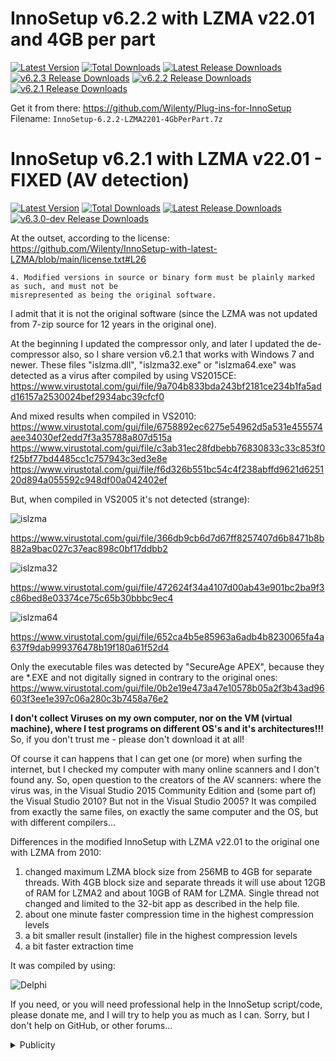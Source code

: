 # InnoSetup v6.2.2 with LZMA v22.01 and 4GB per part

[![Latest Version](https://img.shields.io/github/release/Wilenty/Plug-ins-for-InnoSetup.svg)](https://github.com/Wilenty/Plug-ins-for-InnoSetup/releases/latest)
[![Total Downloads](https://img.shields.io/github/downloads/Wilenty/Plug-ins-for-InnoSetup/total.svg)](https://github.com/Wilenty/Plug-ins-for-InnoSetup/releases)
[![Latest Release Downloads](https://img.shields.io/github/downloads/Wilenty/Plug-ins-for-InnoSetup/latest/total.svg)](https://github.com/Wilenty/Plug-ins-for-InnoSetup/releases/latest)
[![v6.2.3 Release Downloads](https://img.shields.io/github/downloads/Wilenty/Plug-ins-for-InnoSetup/v6.2.3/total.svg)](https://github.com/Wilenty/Plug-ins-for-InnoSetup/releases/v6.2.3)
[![v6.2.2 Release Downloads](https://img.shields.io/github/downloads/Wilenty/Plug-ins-for-InnoSetup/v6.2.2/total.svg)](https://github.com/Wilenty/Plug-ins-for-InnoSetup/releases/v6.2.2)
[![v6.2.1 Release Downloads](https://img.shields.io/github/downloads/Wilenty/Plug-ins-for-InnoSetup/v6.2.1/total.svg)](https://github.com/Wilenty/Plug-ins-for-InnoSetup/releases/v6.2.1)

Get it from there: https://github.com/Wilenty/Plug-ins-for-InnoSetup
Filename: `InnoSetup-6.2.2-LZMA2201-4GbPerPart.7z`

# InnoSetup v6.2.1 with LZMA v22.01 - FIXED (AV detection)

[![Latest Version](https://img.shields.io/github/release/Wilenty/InnoSetup-with-latest-LZMA.svg)](https://github.com/Wilenty/InnoSetup-with-latest-LZMA/releases/latest)
[![Total Downloads](https://img.shields.io/github/downloads/Wilenty/InnoSetup-with-latest-LZMA/total.svg)](https://github.com/Wilenty/InnoSetup-with-latest-LZMA/releases)
[![Latest Release Downloads](https://img.shields.io/github/downloads/Wilenty/InnoSetup-with-latest-LZMA/latest/total.svg)](https://github.com/Wilenty/InnoSetup-with-latest-LZMA/releases/latest)
[![v6.3.0-dev Release Downloads](https://img.shields.io/github/downloads/Wilenty/InnoSetup-with-latest-LZMA/v6.3.0-devFLZMA2c/total.svg)](https://img.shields.io/github/downloads/Wilenty/InnoSetup-with-latest-LZMA/releases/v6.3.0-devFLZMA2c)

At the outset, according to the license:
https://github.com/Wilenty/InnoSetup-with-latest-LZMA/blob/main/license.txt#L26
```
4. Modified versions in source or binary form must be plainly marked as such, and must not be
misrepresented as being the original software.
```
I admit that it is not the original software (since the LZMA was not updated from 7-zip source for 12 years in the original one).

At the beginning I updated the compressor only, and later I updated the de-compressor also, so I share version v6.2.1 that works with Windows 7 and newer.
These files "islzma.dll", "islzma32.exe" or "islzma64.exe" was detected as a virus after compiled by using VS2015CE:
https://www.virustotal.com/gui/file/9a704b833bda243bf2181ce234b1fa5add16157a2530024bef2934abc39cfcf0

And mixed results when compiled in VS2010:
https://www.virustotal.com/gui/file/6758892ec6275e54962d5a531e455574aee34030ef2edd7f3a35788a807d515a
https://www.virustotal.com/gui/file/c3ab31ec28fdbebb76830833c33c853f0f25bf77bd4485cc1c757943c3ed3e8e
https://www.virustotal.com/gui/file/f6d326b551bc54c4f238abffd9621d625120d894a055592c948df00a042402ef

But, when compiled in VS2005 it's not detected (strange):

![islzma](https://user-images.githubusercontent.com/61757638/181995007-738fc14b-ed59-4e34-946a-319068ad1d27.png)

https://www.virustotal.com/gui/file/366db9cb6d7d67ff8257407d6b8471b8b882a9bac027c37eac898c0bf17ddbb2

![islzma32](https://user-images.githubusercontent.com/61757638/181995019-c0d4702b-7139-4a2b-8d64-42ae37bb4c1a.png)

https://www.virustotal.com/gui/file/472624f34a4107d00ab43e901bc2ba9f3c86bed8e03374ce75c65b30bbbc9ec4

![islzma64](https://user-images.githubusercontent.com/61757638/181995032-8aafa198-3cfd-4e0d-8c8c-cde4de20cf6d.png)

https://www.virustotal.com/gui/file/652ca4b5e85963a6adb4b8230065fa4a637f9dab999376478b19f180a61f52d4

Only the executable files was detected by "SecureAge APEX", because they are *.EXE and not digitally signed in contrary to the original ones:
https://www.virustotal.com/gui/file/0b2e19e473a47e10578b05a2f3b43ad96603f3ee1e397c06a280c3b7458a76e2

**I don't collect Viruses on my own computer, nor on the VM (virtual machine), where I test programs on different OS's and it's architectures!!!**
So, if you don't trust me - please don't download it at all!

Of course it can happens that I can get one (or more) when surfing the internet, but I checked my computer with many online scanners and I don't found any. So, open question to the creators of the AV scanners: where the virus was, in the Visual Studio 2015 Community Edition and (some part of) the Visual Studio 2010? But not in the Visual Studio 2005? It was compiled from exactly the same files, on exactly the same computer and the OS, but with different compilers...

Differences in the modified InnoSetup with LZMA v22.01 to the original one with LZMA from 2010:
1) changed maximum LZMA block size from 256MB to 4GB for separate threads. With 4GB block size and separate threads it will use about 12GB of RAM for LZMA2 and about 10GB of RAM for LZMA. Single thread not changed and limited to the 32-bit app as described in the help file.
2) about one minute faster compression time in the highest compression levels
3) a bit smaller result (installer) file in the highest compression levels
4) a bit faster extraction time

It was compiled by using:

![Delphi](https://user-images.githubusercontent.com/61757638/181103967-fae5093c-d70f-4816-9a0d-3dd5eaadd35d.png)

If you need, or you will need professional help in the InnoSetup script/code, please donate me, and I will try to help you as much as I can. Sorry, but I don't help on GitHub, or other forums...

<details><summary>Publicity</summary>

By the way,
I am preparing to sell my works done in pure InnoSetup code without any external DLL's via donations. I will show you some of them on the screenshots, what I currently did. I hope that I will finish the examples to end of vacations, but I not promises it...
These examples are protected from unpacking, so, sometimes they are detected as dangerous/malicious. Anyway you can test them in the VM (virtual machine).

![ListWindows](https://user-images.githubusercontent.com/61757638/181995056-ff401b31-e1d5-48fd-a727-6d868a851495.png)

---

![Cpu-Info-XP](https://user-images.githubusercontent.com/61757638/181122810-7b71e933-2881-4dc3-80b3-1bd1932c46d9.png)

![CPU-Info-W10x86](https://user-images.githubusercontent.com/61757638/181122845-67827b5a-9eab-4ca2-9587-cdcae72b7d86.png)

---

![ListSrvices-1](https://user-images.githubusercontent.com/61757638/181995076-5f2f4217-9705-4f00-a8fd-c35bde70fccd.png)

![ListSrvices-2](https://user-images.githubusercontent.com/61757638/181995083-1e295320-e7ac-4f59-9aa0-72a394803c55.png)

![ListSrvices-3](https://user-images.githubusercontent.com/61757638/181995100-1d56abc4-5dd6-46e4-a30f-629f1bbc94e6.png)

![ListSrvices-4](https://user-images.githubusercontent.com/61757638/181995112-aefb67ff-eaeb-41c8-bc0a-10ea9e827d6f.png)

---

![IPconfig-XP](https://user-images.githubusercontent.com/61757638/181122889-17e605d6-59ef-4d43-b39b-2fac071b4114.png)

![IPconfig-XP-1](https://user-images.githubusercontent.com/61757638/181122910-5e298bab-3032-46a1-8f55-87fcb07b1d94.png)

![IPconfig-XP-2](https://user-images.githubusercontent.com/61757638/181122929-e92a5698-260f-49b3-bd81-2e5ab0156603.png)

![IPconfig-W10x86](https://user-images.githubusercontent.com/61757638/181123043-45260d69-f4e5-4422-94dc-6f9310ba79d7.png)

![IPconfig-W10x86-1](https://user-images.githubusercontent.com/61757638/181123059-559a0428-7aae-40b1-8e4f-6a785cd16013.png)

![IPconfig-W10x86-2](https://user-images.githubusercontent.com/61757638/181123079-379e144c-be00-4fe5-8fd3-f5fd52dd1451.png)

---

![GetBusType-CD-Atapi](https://user-images.githubusercontent.com/61757638/181123157-2bd7f8aa-9a5a-4fdd-972b-7052a5af4cc5.png)

![GetBusType-CD-Sata](https://user-images.githubusercontent.com/61757638/181123168-f7ce4586-aa0b-4512-925e-69474940dae2.png)

![GetBusType-FIXED](https://user-images.githubusercontent.com/61757638/181123192-4340b5cc-7dee-4736-a6a5-815e5ab6bda1.png)

![GetBusType-REMOTE](https://user-images.githubusercontent.com/61757638/181123204-de0c8765-d4c6-436a-9a4e-a943ce3df8e8.png)

![GetBusType-REMOVABLE-Usb](https://user-images.githubusercontent.com/61757638/181123222-6ea2b183-5170-4b2d-bd27-61a150668b72.png)

![GetBusType-Unknown](https://user-images.githubusercontent.com/61757638/181123238-7a5e9c83-4299-4456-a06e-9637d15138fb.png)

</details>

